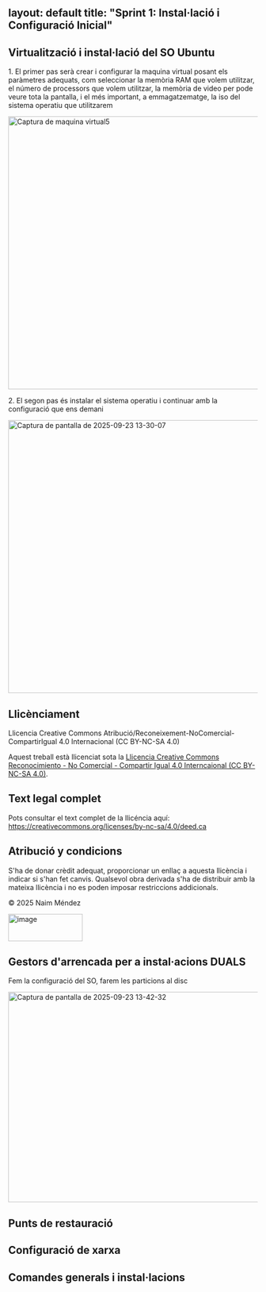 layout: default
title: "Sprint 1: Instal·lació i Configuració Inicial"
---

## Virtualització i instal·lació del SO Ubuntu
<p>1. El primer pas serà crear i configurar la maquina virtual posant els paràmetres adequats, com seleccionar la memòria RAM que volem utilitzar, el número de processors que volem utilitzar, la memòria de video per pode veure tota la pantalla, i el més important, a emmagatzematge, la iso del sistema operatiu que utilitzarem</p>
<img width="600" height="550" alt="Captura de maquina virtual5" src="https://github.com/user-attachments/assets/189d2a14-aa5a-46ce-bc65-61060cf1df55" />
<p>2. El segon pas és instalar el sistema operatiu i continuar amb la configuració que ens demani</p>
<img width="600" height="550" alt="Captura de pantalla de 2025-09-23 13-30-07" src="https://github.com/user-attachments/assets/bf7b1c3a-4d5f-4b5f-b0b5-044f2f5f3330" />

 
## Llicènciament
Llicencia Creative Commons Atribució/Reconeixement-NoComercial-CompartirIgual 4.0 Internacional (CC BY-NC-SA 4.0)

Aquest treball està llicenciat sota la [Llicencia Creative Commons Reconocimiento - No Comercial - Compartir Igual 4.0 Interncaional (CC BY-NC-SA 4.0)](https://creativecommons.org/licenses/by-nc-sa/4.0/deed.ca).


## Text legal complet

Pots consultar el text complet de la llicéncia aquí:  
https://creativecommons.org/licenses/by-nc-sa/4.0/deed.ca

## Atribució y condicions

S'ha de donar crèdit adequat, proporcionar un enllaç a aquesta llicència i indicar si s'han fet canvis. Qualsevol obra derivada s'ha de distribuir amb la mateixa llicència i no es poden imposar restriccions addicionals.

© 2025 Naim Méndez

<img width="150" height="55" alt="image" src="https://github.com/user-attachments/assets/72a85103-32a0-42da-8952-a7a7060df3d5" />



## Gestors d'arrencada per a instal·acions DUALS
<p>Fem la configuració del SO, farem les particions al disc</p>
<img width="550" height="424" alt="Captura de pantalla de 2025-09-23 13-42-32" src="https://github.com/user-attachments/assets/5fb2e1fc-5282-494f-aee5-d2e70b9e1291" />

## Punts de restauració

## Configuració de xarxa

## Comandes generals i instal·lacions
